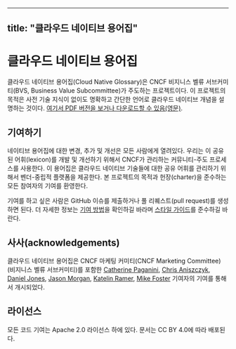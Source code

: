 
---
title: "클라우드 네이티브 용어집"
---

# 클라우드 네이티브 용어집

클라우드 네이티브 용어집(Cloud Native Glossary)은 CNCF 비지니스 벨류 서브커미티(BVS, Business Value Subcommittee)가 주도하는 프로젝트이다. 이 프로젝트의 목적은 사전 기술 지식이 없이도 명확하고 간단한 언어로 클라우드 네이티브 개념을 설명하는 것이다. [여기서 PDF 버전을 보거나 다운로드할 수 있음(영문)](https://github.com/cncf/glossary/blob/main/cloudnative-glossary.pdf).

## 기여하기
네이티브 용어집에 대한 변경, 추가 및 개선은 모든 사람에게 열려있다. 우리는 이 공유된 어휘(lexicon)를 개발 및 개선하기 위해서 CNCF가 관리하는 커뮤니티-주도 프로세스를 사용한다. 이 용어집은 클라우드 네이티브 기술들에 대한 공유 어휘를 관리하기 위해서 벤더-중립적 플랫폼을 제공한다. 본 프로젝트의 목적과 헌장(charter)을 준수하는 모든 참여자의 기여를 환영한다.

기여를 하고 싶은 사람은 GitHub 이슈를 제출하거나 풀 리퀘스트(pull request)를 생성하면 된다.  더 자세한 정보는 [기여 방법](/ko/contribute/)을 확인하길 바라며 [스타일 가이드](/ko/style-guide/)를 준수하길 바란다.

## 사사(acknowledgements)

클라우드 네이티브 용어집은 CNCF 마케팅 커미티(CNCF Marketing
Committee) (비지니스 벨류 서브커미티)를
포함한 [Catherine Paganini](https://www.linkedin.com/in/catherinepaganini/en/), [Chris Aniszczyk](https://www.linkedin.com/in/caniszczyk/),
[Daniel Jones](https://www.linkedin.com/in/danieljoneseb/?originalSubdomain=uk), [Jason Morgan](https://www.linkedin.com/in/jasonmorgan2/), [Katelin Ramer](https://www.linkedin.com/in/katelinramer/), [Mike Foster](https://www.linkedin.com/in/mfosterche/?originalSubdomain=ca) 기여자의 기여를 통해서 개시되었다.

## 라이선스

모든 코드 기여는 Apache 2.0 라이선스 하에 있다. 문서는 CC BY 4.0에 따라 배포된다.